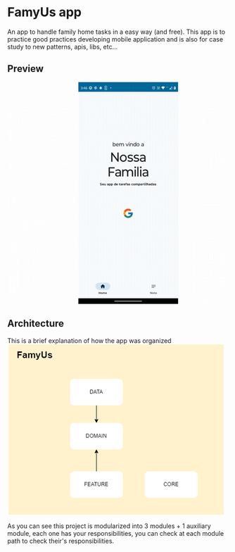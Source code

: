 # FamyUs app
An app to handle family home tasks in a easy way (and free).
This app is to practice good practices developing mobile 
application and is also for case study to new patterns, apis, libs, etc...
## Preview
![](famyus.gif)

## Architecture 
This is a brief explanation of how the app was organized 
<br>
![](famy_us_architecture.drawio.png)

As you can see this project is modularized into 3 modules + 1 auxiliary module, each one has your responsibilities, you can check at each module path to check their's responsibilities. 